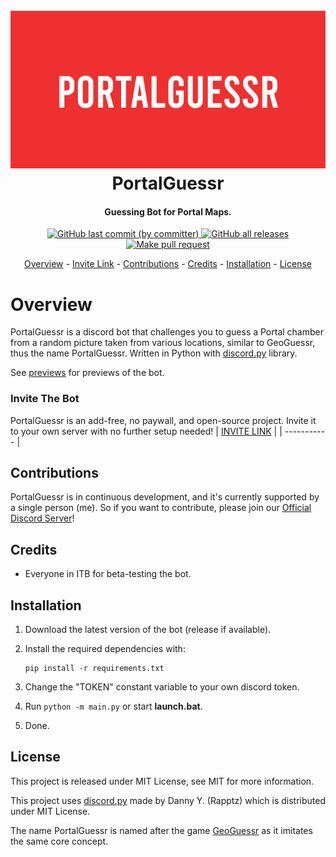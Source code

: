 <h1 align="center">
  <br />
  <a href="https://github.com/XnonXte/PortalGuessr"
    ><img src="mockup.png" alt="PortalGuessr mockup"
  /></a>
  <br />
  PortalGuessr
  <br />
</h1>

<h4 align="center">Guessing Bot for Portal Maps.</h4>

<p align="center">
  <a href="https://github.com/XnonXte/PortalGuessr/commits/main"><img alt="GitHub last commit (by committer)" src="https://img.shields.io/github/last-commit/XnonXte/PortalGuessr">
</a>
  <a href="https://github.com/XnonXte/PortalGuessr/releases/latest">
    <img alt="GitHub all releases" src="https://img.shields.io/github/downloads/XnonXte/PortalGuessr/total">
  </a>
    <a href="http://makeapullrequest.com">
    <img src="https://img.shields.io/badge/PRs-welcome-brightgreen.svg" alt="Make pull request">
  </a>
</p>

<p align="center">
  <a href="#overview">Overview</a>
  -
  <a href="#invite-the-bot">Invite Link</a>
  -
  <a href="#contributions">Contributions</a>
  -
  <a href="#credits">Credits</a>
  -
  <a href="#installation">Installation</a>
  -
  <a href="#license">License</a>
</p>

# Overview

PortalGuessr is a discord bot that challenges you to guess a Portal chamber from a random picture taken from various locations, similar to GeoGuessr, thus the name PortalGuessr. Written in Python with [discord.py](https://github.com/Rapptz/discord.py) library.

See [previews](previews/) for previews of the bot.

### Invite The Bot

PortalGuessr is an add-free, no paywall, and open-source project. Invite it to your own server with no further setup needed!
| [INVITE LINK](https://discord.com/api/oauth2/authorize?client_id=1117773586522968105&permissions=2147601472&scope=bot%20applications.commands) |
| ----------- |

## Contributions

PortalGuessr is in continuous development, and it's currently supported by a single person (me). So if you want to contribute, please join our [Official Discord Server](https://discord.gg/djWRTEM8XZ)!

## Credits

- Everyone in ITB for beta-testing the bot.

## Installation

1. Download the latest version of the bot (release if available).
2. Install the required dependencies with:

   ```shell
   pip install -r requirements.txt
   ```

3. Change the "TOKEN" constant variable to your own discord token.
4. Run `python -m main.py` or start **launch.bat**.
5. Done.

## License

This project is released under MIT License, see MIT for more information.

This project uses [discord.py](https://github.com/Rapptz/discord.py) made by Danny Y. (Rapptz) which is distributed under MIT License.

The name PortalGuessr is named after the game [GeoGuessr](https://www.geoguessr.com/) as it imitates the same core concept.
